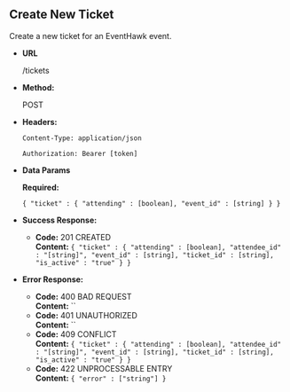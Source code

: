 **Create New Ticket**
----
  Create a new ticket for an EventHawk event.

* **URL**

  /tickets

* **Method:**
  
  POST

* **Headers:**

  `Content-Type: application/json`

  `Authorization: Bearer [token]`

* **Data Params**

   **Required:**
 
   `{ "ticket" : { "attending" : [boolean], "event_id" : [string] } }`

* **Success Response:**

  * **Code:** 201 CREATED <br />
    **Content:** `{ "ticket" : { "attending" : [boolean], "attendee_id" : "[string]", "event_id" : [string], "ticket_id" : [string], "is_active" : "true" } }`
 
* **Error Response:**

  * **Code:** 400 BAD REQUEST <br />
    **Content:** ``
  * **Code:** 401 UNAUTHORIZED <br />
    **Content:** ``
  * **Code:** 409 CONFLICT <br />
    **Content:** `{ "ticket" : { "attending" : [boolean], "attendee_id" : "[string]", "event_id" : [string], "ticket_id" : [string], "is_active" : "true" } }`
  * **Code:** 422 UNPROCESSABLE ENTRY <br />
    **Content:** `{ "error" : ["string"] }`